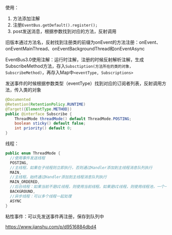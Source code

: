 使用：

1. 方法添加注解
2. 注册`EventBus.getDefault().register();`
3. post发送消息，根据参数找到对应的方法，反射调用

旧版本通过方法名，反射找到注册类的前缀为onEvent的方法注册：onEvent、onEventMainThread、onEventBackgroundThread和onEventAsync

EventBus3.0使用注解：运行时注解，注册的时候反射解析注解，生成SubscribeMethod方法，存入`Subsctiption(方法所在的类的对象，SubscribeMethod)`，再存入Map中`<eventType, Subscriptions>`

发送事件的时候根据参数类型（eventType）找到对应的订阅者列表，反射调用方法，传入类的对象

```java
@Documented
@Retention(RetentionPolicy.RUNTIME)
@Target({ElementType.METHOD})
public @interface Subscribe {
    ThreadMode threadMode() default ThreadMode.POSTING;
    boolean sticky() default false;
    int priority() default 0;
}
```

线程：

```java
public enum ThreadMode {
  //使用事件发送线程
  POSTING,
  //主线程，如果在子线程则立即执行，否则通过Handler添加到主线程消息队列执行
  MAIN,
  //主线程，始终通过Handler添加到主线程消息队列执行
  MAIN_ORDERED,
  //后台线程：如果当前不是UI线程，则使用当前线程。如果是UI线程，则使用线程池，一个一个事件处理
  BACKGROUND,
  //异步线程：可以多个线程一起处理
  ASYNC
}
```

粘性事件：可以先发送事件再注册，保存到队列中

https://www.jianshu.com/p/d9516884dbd4
